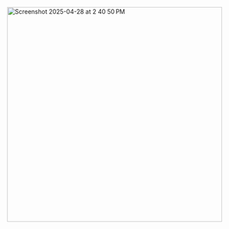 <img width="501" alt="Screenshot 2025-04-28 at 2 40 50 PM" src="https://github.com/user-attachments/assets/953bbb5b-79a8-4d8c-90ef-6a42c6879a28" />
